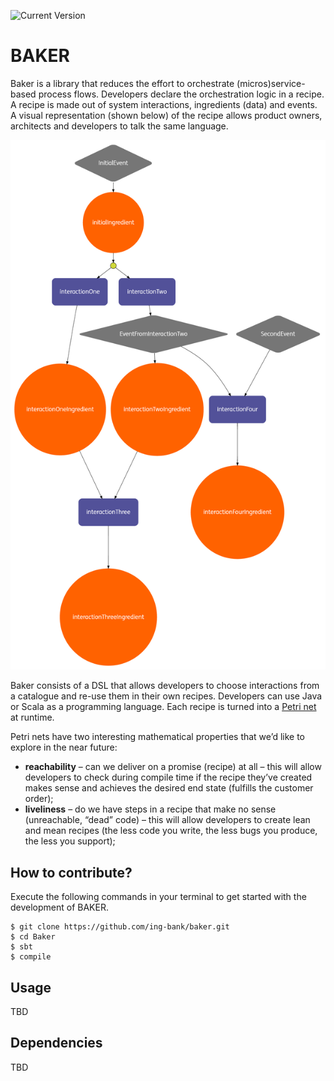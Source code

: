 ![Current Version](https://img.shields.io/badge/version-0.1.77-brightgreen.svg?style=flat "0.1.77")


# BAKER 

Baker is a library that reduces the effort to orchestrate (micros)service-based process flows.
Developers declare the orchestration logic in a recipe. 
A recipe is made out of system interactions, ingredients (data) and events. 
A visual representation (shown below) of the recipe allows product owners, architects and developers to talk the same language.


![](TestRecipe.png)


Baker consists of a DSL that allows developers to choose interactions from a catalogue and re-use them in their own recipes. 
Developers can use Java or Scala as a programming language. Each recipe is turned into a [Petri net](https://www.wikiwand.com/en/Petri_net) at runtime.

Petri nets have two interesting mathematical properties that we’d like to explore in the near future:
- **reachability** – can we deliver on a promise (recipe) at all – this will allow developers to check during compile time if the recipe they’ve created makes sense and achieves the desired end state (fulfills the customer order);
- **liveliness** – do we have steps in a recipe that make no sense (unreachable, “dead” code) – this will allow developers to create lean and mean recipes (the less code you write, the less bugs you produce, the less you support);

## How to contribute?

Execute the following commands in your terminal to get started with the development of BAKER.


```
$ git clone https://github.com/ing-bank/baker.git
$ cd Baker
$ sbt
$ compile
```


## Usage 

TBD 

## Dependencies 


TBD 



